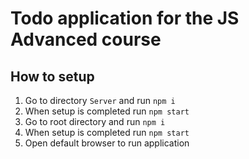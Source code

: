 # Todo application for the JS Advanced course

## How to setup

1. Go to directory `Server` and run `npm i`
2. When setup is completed run `npm start`
3. Go to root directory and run `npm i`
4. When setup is completed run `npm start`
5. Open default browser to run application